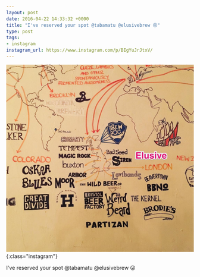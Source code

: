 ```yaml
---
layout: post
date: 2016-04-22 14:33:32 +0000
title: "I've reserved your spot @tabamatu @elusivebrew 😜"
type: post
tags:
- instagram
instagram_url: https://www.instagram.com/p/BEgYuJrJtxV/
---
```


![Instagram - BEgYuJrJtxV](/img/BEgYuJrJtxV.jpg){:class="instagram"}

I've reserved your spot @tabamatu @elusivebrew 😜
